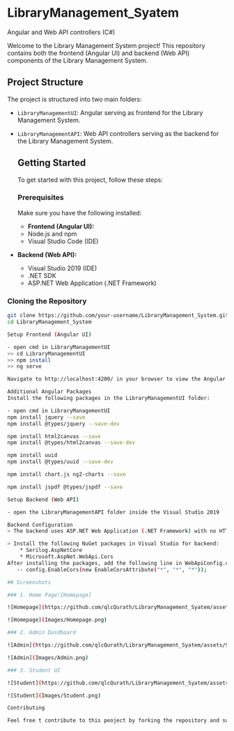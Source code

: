 # LibraryManagement_Syatem
Angular and Web API controllers (C#)

Welcome to the Library Management System project! This repository contains both the frontend (Angular UI) and backend (Web API) components of the Library Management System.

## Project Structure

The project is structured into two main folders:

- `LibraryManagementUI`: Angular serving as frontend for the Library Management System.
- `LibraryManagementAPI`: Web API controllers serving as the backend for the Library Management System.

  ## Getting Started

  To get started with this project, follow these steps:

  ### Prerequisites

  Make sure you have the following installed:

  - **Frontend (Angular UI):**
  - Node.js and npm
  - Visual Studio Code (IDE)

- **Backend (Web API):**
  - Visual Studio 2019 (IDE)
  - .NET SDK
  - ASP.NET Web Application (.NET Framework)

### Cloning the Repository

```bash
git clone https://github.com/your-username/LibraryManagement_System.git
cd LibraryManagement_System

Setup Frontend (Angular UI)

- open cmd in LibraryManagementUI
>> cd LibraryManagementUI
>> npm install
>> ng serve

Navigate to http://localhost:4200/ in your browser to view the Angular UI.

Additional Angular Packages
Install the following packages in the LibraryManagementUI folder:

- open cmd in LibraryManagementUI
npm install jquery --save
npm install @types/jquery --save-dev

npm install html2canvas --save
npm install @types/html2canvas --save-dev

npm install uuid
npm install @types/uuid --save-dev

npm install chart.js ng2-charts --save

npm install jspdf @types/jspdf --save

Setup Backend (Web API)

- open the LibraryManagementAPI folder inside the Visual Studio 2019

Backend Configuration
> The backend uses ASP.NET Web Application (.NET Framework) with no HTTPS configured.

> Install the following NuGet packages in Visual Studio for backend:
    * Serilog.AspNetCore
    * Microsoft.AspNet.WebApi.Cors
After installing the packages, add the following line in WebApiConfig.cs:
   -- config.EnableCors(new EnableCorsAttribute("*", "*", "*"));

## Screenshots

### 1. Home Page![Homepage]

![Homepage](https://github.com/qlcQurath/LibraryManagement_Syatem/assets/91178311/8bc82ffd-bfe6-483a-9e77-6fd3c6a5875a)

![Homepage](Images/Homepage.png)

### 2. Admin Dasdboard

![Admin](https://github.com/qlcQurath/LibraryManagement_Syatem/assets/91178311/a3abd05a-0740-453f-a6ab-63043002260e)

![Admin](Images/Admin.png)

### 3. Student UI

![Student](https://github.com/qlcQurath/LibraryManagement_Syatem/assets/91178311/95853323-54d0-48ba-82c7-a1503a17c132)

![Student](Images/Student.png)

Contributing

Feel free t contribute to this peoject by forking the repository and submitting a pull request. Any improvements or bug fixes are welocome!
